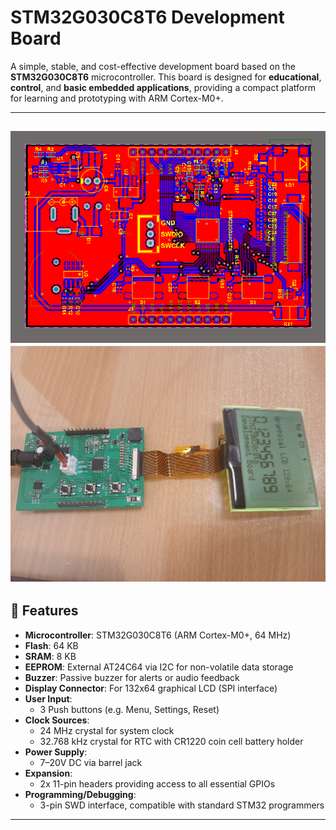 # STM32G030C8T6 Development Board

A simple, stable, and cost-effective development board based on the **STM32G030C8T6** microcontroller. This board is designed for **educational**, **control**, and **basic embedded applications**, providing a compact platform for learning and prototyping with ARM Cortex-M0+.

---
![Board Image](PCB_2D.PNG)
![Board Image](pic.jpg)
---

## 🔧 Features

- **Microcontroller**: STM32G030C8T6 (ARM Cortex-M0+, 64 MHz)
- **Flash**: 64 KB
- **SRAM**: 8 KB
- **EEPROM**: External AT24C64 via I2C for non-volatile data storage
- **Buzzer**: Passive buzzer for alerts or audio feedback
- **Display Connector**: For 132x64 graphical LCD (SPI interface)
- **User Input**:
  - 3 Push buttons (e.g. Menu, Settings, Reset)
- **Clock Sources**:
  - 24 MHz crystal for system clock
  - 32.768 kHz crystal for RTC with CR1220 coin cell battery holder
- **Power Supply**:
  - 7–20V DC via barrel jack
- **Expansion**:
  - 2x 11-pin headers providing access to all essential GPIOs
- **Programming/Debugging**:
  - 3-pin SWD interface, compatible with standard STM32 programmers

---
